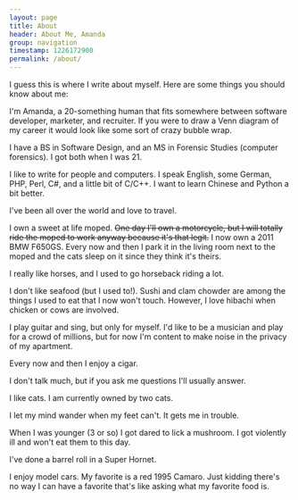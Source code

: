 ```yaml
---
layout: page
title: About
header: About Me, Amanda
group: navigation
timestamp: 1226172900
permalink: /about/
---
```

I guess this is where I write about myself. Here are some things you should know about me:

I'm Amanda, a 20-something human that fits somewhere between software developer, marketer, and recruiter. If you were to draw a Venn diagram of my career it would look like some sort of crazy bubble wrap.

I have a BS in Software Design, and an MS in Forensic Studies (computer forensics). I got both when I was 21.

I like to write for people and computers. I speak English, some German, PHP, Perl, C#, and a little bit of C/C++. I want to learn Chinese and Python a bit better.

I've been all over the world and love to travel.

I own a sweet at life moped. ~~One day I'll own a motorcycle, but I will totally ride the moped to work anyway because it's that legit.~~ I now own a 2011 BMW F650GS. Every now and then I park it in the living room next to the moped and the cats sleep on it since they think it's theirs.

I really like horses, and I used to go horseback riding a lot.

I don't like seafood (but I used to!). Sushi and clam chowder are among the things I used to eat that I now won't touch. However, I love hibachi when chicken or cows are involved.

I play guitar and sing, but only for myself. I'd like to be a musician and play for a crowd of millions, but for now I'm content to make noise in the privacy of my apartment.

Every now and then I enjoy a cigar.

I don't talk much, but if you ask me questions I'll usually answer.

I like cats. I am currently owned by two cats.

I let my mind wander when my feet can't. It gets me in trouble.

When I was younger (3 or so) I got dared to lick a mushroom. I got violently ill and won't eat them to this day.

I've done a barrel roll in a Super Hornet.

I enjoy model cars. My favorite is a red 1995 Camaro. Just kidding there's no way I can have a favorite that's like asking what my favorite food is.